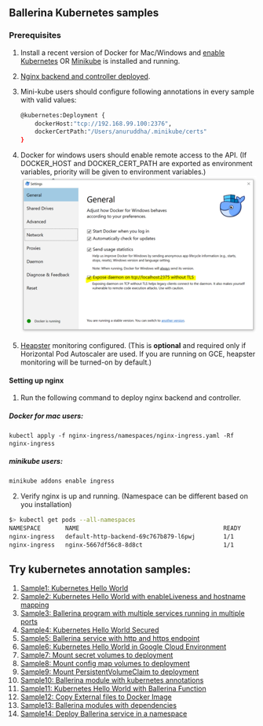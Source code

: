 ## Ballerina Kubernetes samples


### Prerequisites
 1. Install a recent version of Docker for Mac/Windows and [enable Kubernetes](https://docs.docker.com/docker-for-mac/#kubernetes) OR
    [Minikube](https://kubernetes.io/docs/tasks/tools/install-minikube/) is installed and running.
 2. [Nginx backend and controller deployed](#setting-up-nginx).
 3. Mini-kube users should configure following annotations in every sample with valid values: 
    ```bash
    @kubernetes:Deployment {
        dockerHost:"tcp://192.168.99.100:2376", 
        dockerCertPath:"/Users/anuruddha/.minikube/certs"
    }
    ```
 4. Docker for windows users should enable remote access to the API.
 (If DOCKER_HOST and DOCKER_CERT_PATH are exported as environment variables, priority will be given to environment variables.)
 ![alt tag](./images/docker_for_windows.png)
    
 5. [Heapster](https://github.com/kubernetes/heapster) monitoring configured.
    (This is **optional** and required only if Horizontal Pod Autoscaler are used. If you are running on GCE, heapster monitoring will be turned-on by default.)
    
    
#### Setting up nginx

1. Run the following command to deploy nginx backend and controller.
##### Docker for mac users:
```
kubectl apply -f nginx-ingress/namespaces/nginx-ingress.yaml -Rf nginx-ingress
```

##### minikube users:
```bash
minikube addons enable ingress
```

2. Verify nginx is up and running. (Namespace can be different based on you installation)
```bash
$> kubectl get pods --all-namespaces
NAMESPACE       NAME                                         READY     STATUS    RESTARTS   AGE
nginx-ingress   default-http-backend-69c767b879-l6pwj        1/1       Running   0          3d
nginx-ingress   nginx-5667df56c8-8d8ct                       1/1       Running   0          3d
```

## Try kubernetes annotation samples:

1. [Sample1: Kubernetes Hello World](sample1/)
1. [Sample2: Kubernetes Hello World with enableLiveness and hostname mapping](sample2/)
1. [Sample3: Ballerina program with multiple services running in multiple ports](sample3/)
1. [Sample4: Kubernetes Hello World Secured](sample4/)
1. [Sample5: Ballerina service with http and https endpoint](sample5/)
1. [Sample6: Kubernetes Hello World in Google Cloud Environment](sample6/)
1. [Sample7: Mount secret volumes to deployment](sample7)
1. [Sample8: Mount config map volumes to deployment](sample8)
1. [Sample9: Mount PersistentVolumeClaim to deployment](sample9)
1. [Sample10: Ballerina module with kubernetes annotations](sample10)
1. [Sample11: Kubernetes Hello World with Ballerina Function](sample11)
1. [Sample12: Copy External files to Docker Image](sample12) 
1. [Sample13: Ballerina modules with dependencies](sample13) 
1. [Sample14: Deploy Ballerina service in a namespace](sample14) 